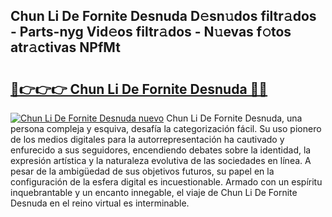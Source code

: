 ## Chun Li De Fornite Desnuda D𝚎sn𝚞dos filtr𝚊dos - Parts-nyg Vid𝚎os filtr𝚊dos - N𝚞evas f𝚘tos atr𝚊ctivas NPfMt

# <h2><a href="http://mb701u.tromn.icu/?c=Chun+Li+De+Fornite+Desnuda">🔗👉👉👉 Chun Li De Fornite Desnuda 🔗🔗</a></h2>

[![Chun Li De Fornite Desnuda nuevo](https://i.imgur.com/pEAQMta.gif)](http://mb701u.tromn.icu/?c=Chun+Li+De+Fornite+Desnuda)
Chun Li De Fornite Desnuda, una persona compleja y esquiva, desafía la categorización fácil. Su uso pionero de los medios digitales para la autorrepresentación ha cautivado y enfurecido a sus seguidores, encendiendo debates sobre la identidad, la expresión artística y la naturaleza evolutiva de las sociedades en línea. A pesar de la ambigüedad de sus objetivos futuros, su papel en la configuración de la esfera digital es incuestionable. Armado con un espíritu inquebrantable y un encanto innegable, el viaje de Chun Li De Fornite Desnuda en el reino virtual es interminable.
